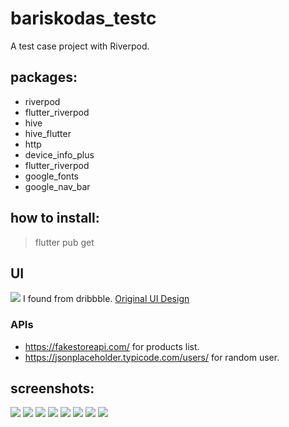 # bariskodas_testc

A test case project with Riverpod.

## packages:
- riverpod
- flutter_riverpod
- hive
- hive_flutter
- http
- device_info_plus
- flutter_riverpod 
- google_fonts
- google_nav_bar

## how to install:
> flutter pub get


## UI
![](/assets/org-ui.png)
I found from dribbble. [Original UI Design](https://dribbble.com/shots/15550702-E-commerce-Mobile-App)

### APIs
- https://fakestoreapi.com/ for products list.
- https://jsonplaceholder.typicode.com/users/ for random user.



## screenshots:
![](/assets/screenshots/1.png)
![](/assets/screenshots/8.png)
![](/assets/screenshots/2.png)
![](/assets/screenshots/3.png)
![](/assets/screenshots/4.png)
![](/assets/screenshots/5.png)
![](/assets/screenshots/6.png)
![](/assets/screenshots/7.png)

